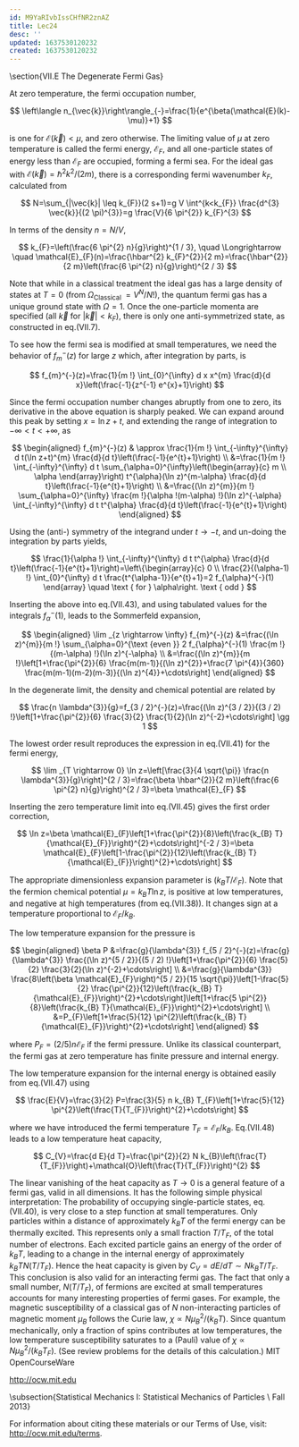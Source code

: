 ```yaml
---
id: M9YaRIvbIssCHfNR2znAZ
title: Lec24
desc: ''
updated: 1637530120232
created: 1637530120232
---
```

\section{VII.E The Degenerate Fermi Gas}

At zero temperature, the fermi occupation number,

$$
\left\langle n_{\vec{k}}\right\rangle_{-}=\frac{1}{e^{\beta(\mathcal{E}(k)-\mu)}+1}
$$

is one for $\mathcal{E}(\vec{k})<\mu$, and zero otherwise. The limiting value of $\mu$ at zero temperature is called the fermi energy, $\mathcal{E}_{F}$, and all one-particle states of energy less than $\mathcal{E}_{F}$ are occupied, forming a fermi sea. For the ideal gas with $\mathcal{E}(\vec{k})=\hbar^{2} k^{2} /(2 m)$, there is a corresponding fermi wavenumber $k_{F}$, calculated from

$$
N=\sum_{|\vec{k}| \leq k_{F}}(2 s+1)=g V \int^{k<k_{F}} \frac{d^{3} \vec{k}}{(2 \pi)^{3}}=g \frac{V}{6 \pi^{2}} k_{F}^{3}
$$

In terms of the density $n=N / V$,

$$
k_{F}=\left(\frac{6 \pi^{2} n}{g}\right)^{1 / 3}, \quad \Longrightarrow \quad \mathcal{E}_{F}(n)=\frac{\hbar^{2} k_{F}^{2}}{2 m}=\frac{\hbar^{2}}{2 m}\left(\frac{6 \pi^{2} n}{g}\right)^{2 / 3}
$$

Note that while in a classical treatment the ideal gas has a large density of states at $T=0$ (from $\left.\Omega_{\text {Classical }}=V^{N} / N !\right)$, the quantum fermi gas has a unique ground state with $\Omega=1 .$ Once the one-particle momenta are specified (all $\vec{k}$ for $\left.|\vec{k}|<k_{F}\right)$, there is only one anti-symmetrized state, as constructed in eq.(VII.7).

To see how the fermi sea is modified at small temperatures, we need the behavior of $f_{m}^{-}(z)$ for large $z$ which, after integration by parts, is

$$
f_{m}^{-}(z)=\frac{1}{m !} \int_{0}^{\infty} d x x^{m} \frac{d}{d x}\left(\frac{-1}{z^{-1} e^{x}+1}\right)
$$

Since the fermi occupation number changes abruptly from one to zero, its derivative in the above equation is sharply peaked. We can expand around this peak by setting $x=\ln z+t$, and extending the range of integration to $-\infty<t<+\infty$, as

$$
\begin{aligned}
f_{m}^{-}(z) & \approx \frac{1}{m !} \int_{-\infty}^{\infty} d t(\ln z+t)^{m} \frac{d}{d t}\left(\frac{-1}{e^{t}+1}\right) \\
&=\frac{1}{m !} \int_{-\infty}^{\infty} d t \sum_{\alpha=0}^{\infty}\left(\begin{array}{c}
m \\
\alpha
\end{array}\right) t^{\alpha}(\ln z)^{m-\alpha} \frac{d}{d t}\left(\frac{-1}{e^{t}+1}\right) \\
&=\frac{(\ln z)^{m}}{m !} \sum_{\alpha=0}^{\infty} \frac{m !}{\alpha !(m-\alpha) !}(\ln z)^{-\alpha} \int_{-\infty}^{\infty} d t t^{\alpha} \frac{d}{d t}\left(\frac{-1}{e^{t}+1}\right)
\end{aligned}
$$

Using the (anti-) symmetry of the integrand under $t \rightarrow-t$, and un-doing the integration by parts yields,

$$
\frac{1}{\alpha !} \int_{-\infty}^{\infty} d t t^{\alpha} \frac{d}{d t}\left(\frac{-1}{e^{t}+1}\right)=\left\{\begin{array}{c}
0 \\
\frac{2}{(\alpha-1) !} \int_{0}^{\infty} d t \frac{t^{\alpha-1}}{e^{t}+1}=2 f_{\alpha}^{-}(1)
\end{array} \quad \text { for } \alpha\right. \text { odd }
$$

Inserting the above into eq.(VII.43), and using tabulated values for the integrals $f_{\alpha}^{-}(1)$, leads to the Sommerfeld expansion,

$$
\begin{aligned}
\lim _{z \rightarrow \infty} f_{m}^{-}(z) &=\frac{(\ln z)^{m}}{m !} \sum_{\alpha=0}^{\text {even }} 2 f_{\alpha}^{-}(1) \frac{m !}{(m-\alpha) !}(\ln z)^{-\alpha} \\
&=\frac{(\ln z)^{m}}{m !}\left[1+\frac{\pi^{2}}{6} \frac{m(m-1)}{(\ln z)^{2}}+\frac{7 \pi^{4}}{360} \frac{m(m-1)(m-2)(m-3)}{(\ln z)^{4}}+\cdots\right]
\end{aligned}
$$

In the degenerate limit, the density and chemical potential are related by

$$
\frac{n \lambda^{3}}{g}=f_{3 / 2}^{-}(z)=\frac{(\ln z)^{3 / 2}}{(3 / 2) !}\left[1+\frac{\pi^{2}}{6} \frac{3}{2} \frac{1}{2}(\ln z)^{-2}+\cdots\right] \gg 1
$$

The lowest order result reproduces the expression in eq.(VII.41) for the fermi energy,

$$
\lim _{T \rightarrow 0} \ln z=\left[\frac{3}{4 \sqrt{\pi}} \frac{n \lambda^{3}}{g}\right]^{2 / 3}=\frac{\beta \hbar^{2}}{2 m}\left(\frac{6 \pi^{2} n}{g}\right)^{2 / 3}=\beta \mathcal{E}_{F}
$$

Inserting the zero temperature limit into eq.(VII.45) gives the first order correction,

$$
\ln z=\beta \mathcal{E}_{F}\left[1+\frac{\pi^{2}}{8}\left(\frac{k_{B} T}{\mathcal{E}_{F}}\right)^{2}+\cdots\right]^{-2 / 3}=\beta \mathcal{E}_{F}\left[1-\frac{\pi^{2}}{12}\left(\frac{k_{B} T}{\mathcal{E}_{F}}\right)^{2}+\cdots\right]
$$

The appropriate dimensionless expansion parameter is $\left(k_{B} T / \mathcal{E}_{F}\right) .$ Note that the fermion chemical potential $\mu=k_{B} T \ln z$, is positive at low temperatures, and negative at high temperatures (from eq.(VII.38)). It changes sign at a temperature proportional to $\mathcal{E}_{F} / k_{B}$.

The low temperature expansion for the pressure is

$$
\begin{aligned}
\beta P &=\frac{g}{\lambda^{3}} f_{5 / 2}^{-}(z)=\frac{g}{\lambda^{3}} \frac{(\ln z)^{5 / 2}}{(5 / 2) !}\left[1+\frac{\pi^{2}}{6} \frac{5}{2} \frac{3}{2}(\ln z)^{-2}+\cdots\right] \\
&=\frac{g}{\lambda^{3}} \frac{8\left(\beta \mathcal{E}_{F}\right)^{5 / 2}}{15 \sqrt{\pi}}\left[1-\frac{5}{2} \frac{\pi^{2}}{12}\left(\frac{k_{B} T}{\mathcal{E}_{F}}\right)^{2}+\cdots\right]\left[1+\frac{5 \pi^{2}}{8}\left(\frac{k_{B} T}{\mathcal{E}_{F}}\right)^{2}+\cdots\right] \\
&=P_{F}\left[1+\frac{5}{12} \pi^{2}\left(\frac{k_{B} T}{\mathcal{E}_{F}}\right)^{2}+\cdots\right]
\end{aligned}
$$

where $P_{F}=(2 / 5) n \mathcal{E}_{F}$ if the fermi pressure. Unlike its classical counterpart, the fermi gas at zero temperature has finite pressure and internal energy.

The low temperature expansion for the internal energy is obtained easily from eq.(VII.47) using

$$
\frac{E}{V}=\frac{3}{2} P=\frac{3}{5} n k_{B} T_{F}\left[1+\frac{5}{12} \pi^{2}\left(\frac{T}{T_{F}}\right)^{2}+\cdots\right]
$$

where we have introduced the fermi temperature $T_{F}=\mathcal{E}_{F} / k_{B} .$ Eq.(VII.48) leads to a low temperature heat capacity,

$$
C_{V}=\frac{d E}{d T}=\frac{\pi^{2}}{2} N k_{B}\left(\frac{T}{T_{F}}\right)+\mathcal{O}\left(\frac{T}{T_{F}}\right)^{2}
$$

The linear vanishing of the heat capacity as $T \rightarrow 0$ is a general feature of a fermi gas, valid in all dimensions. It has the following simple physical interpretation: The probability of occupying single-particle states, eq.(VII.40), is very close to a step function at small temperatures. Only particles within a distance of approximately $k_{B} T$ of the fermi energy can be thermally excited. This represents only a small fraction $T / T_{F}$, of the total number of electrons. Each excited particle gains an energy of the order of $k_{B} T$, leading to a change in the internal energy of approximately $k_{B} T N\left(T / T_{F}\right) .$ Hence the heat capacity is given by $C_{V}=d E / d T \sim N k_{B} T / T_{F}$. This conclusion is also valid for an interacting fermi gas. The fact that only a small number, $N\left(T / T_{F}\right)$, of fermions are excited at small temperatures accounts for many interesting properties of fermi gases. For example, the magnetic susceptibility of a classical gas of $N$ non-interacting particles of magnetic moment $\mu_{B}$ follows the Curie law, $\chi \propto N \mu_{B}^{2} /\left(k_{B} T\right)$. Since quantum mechanically, only a fraction of spins contributes at low temperatures, the low temperature susceptibility saturates to a (Pauli) value of $\chi \propto N \mu_{B}^{2} /\left(k_{B} T_{F}\right)$. (See review problems for the details of this calculation.) MIT OpenCourseWare

http://ocw.mit.edu

\subsection{Statistical Mechanics I: Statistical Mechanics of Particles \\ Fall 2013}

For information about citing these materials or our Terms of Use, visit: http://ocw.mit.edu/terms.
